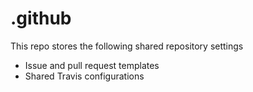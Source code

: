 # .github
This repo stores the following shared repository settings
- Issue and pull request templates
- Shared Travis configurations
